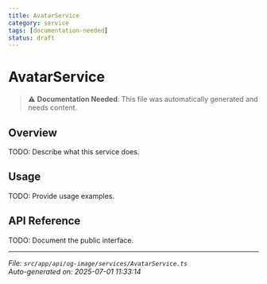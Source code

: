 ```yaml
---
title: AvatarService
category: service
tags: [documentation-needed]
status: draft
---
```


# AvatarService

> ⚠️ **Documentation Needed**: This file was automatically generated and needs content.

## Overview

TODO: Describe what this service does.

## Usage

TODO: Provide usage examples.

## API Reference

TODO: Document the public interface.

---

*File: `src/app/api/og-image/services/AvatarService.ts`*  
*Auto-generated on: 2025-07-01 11:33:14*
